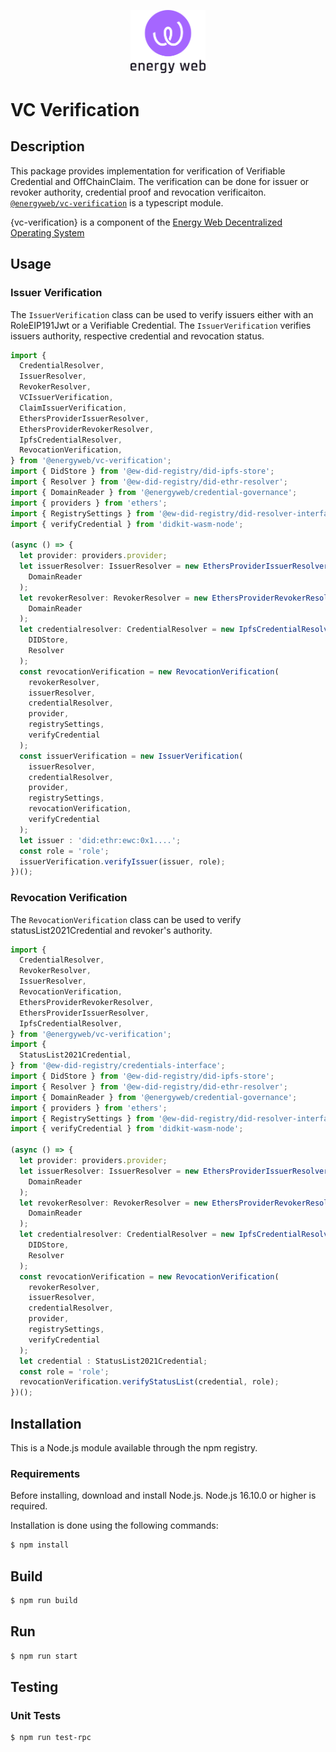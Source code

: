 <p align="center">
  <a href="https://www.energyweb.org" target="blank"><img src="../../images/EW.png" width="120" alt="Energy Web Foundation Logo" /></a>
</p>


# VC Verification

## Description
This package provides implementation for verification of Verifiable Credential and OffChainClaim. The verification can be done for issuer or revoker authority, credential proof and revocation verificaiton.
[`@energyweb/vc-verification`](../vc-verification/) is a typescript module. 

{vc-verification} is a component of the [Energy Web Decentralized Operating System](#ew-dos)

## Usage

### Issuer Verification

The `IssuerVerification` class can be used to verify issuers either with an RoleEIP191Jwt or a Verifiable Credential. The `IssuerVerification` verifies issuers authority, respective credential and revocation status.
```typescript
import {
  CredentialResolver,
  IssuerResolver,
  RevokerResolver,
  VCIssuerVerification,
  ClaimIssuerVerification,
  EthersProviderIssuerResolver,
  EthersProviderRevokerResolver,
  IpfsCredentialResolver,
  RevocationVerification,
} from '@energyweb/vc-verification';
import { DidStore } from '@ew-did-registry/did-ipfs-store';
import { Resolver } from '@ew-did-registry/did-ethr-resolver';
import { DomainReader } from '@energyweb/credential-governance';
import { providers } from 'ethers';
import { RegistrySettings } from '@ew-did-registry/did-resolver-interface';
import { verifyCredential } from 'didkit-wasm-node';

(async () => {
  let provider: providers.provider;
  let issuerResolver: IssuerResolver = new EthersProviderIssuerResolver(
    DomainReader
  );
  let revokerResolver: RevokerResolver = new EthersProviderRevokerResolver(
    DomainReader
  );
  let credentialresolver: CredentialResolver = new IpfsCredentialResolver(
    DIDStore,
    Resolver
  );
  const revocationVerification = new RevocationVerification(
    revokerResolver,
    issuerResolver,
    credentialResolver,
    provider,
    registrySettings,
    verifyCredential
  );
  const issuerVerification = new IssuerVerification(
    issuerResolver,
    credentialResolver,
    provider,
    registrySettings,
    revocationVerification,
    verifyCredential
  );
  let issuer : 'did:ethr:ewc:0x1....';
  const role = 'role';
  issuerVerification.verifyIssuer(issuer, role);
})();
```

### Revocation Verification

The `RevocationVerification` class can be used to verify statusList2021Credential and revoker's authority. 
```typescript
import {
  CredentialResolver,
  RevokerResolver,
  IssuerResolver,
  RevocationVerification,
  EthersProviderRevokerResolver,
  EthersProviderIssuerResolver,
  IpfsCredentialResolver,
} from '@energyweb/vc-verification';
import {
  StatusList2021Credential,
} from '@ew-did-registry/credentials-interface';
import { DidStore } from '@ew-did-registry/did-ipfs-store';
import { Resolver } from '@ew-did-registry/did-ethr-resolver';
import { DomainReader } from '@energyweb/credential-governance';
import { providers } from 'ethers';
import { RegistrySettings } from '@ew-did-registry/did-resolver-interface';
import { verifyCredential } from 'didkit-wasm-node';

(async () => {
  let provider: providers.provider;
  let issuerResolver: IssuerResolver = new EthersProviderIssuerResolver(
    DomainReader
  );
  let revokerResolver: RevokerResolver = new EthersProviderRevokerResolver(
    DomainReader
  );
  let credentialresolver: CredentialResolver = new IpfsCredentialResolver(
    DIDStore,
    Resolver
  );
  const revocationVerification = new RevocationVerification(
    revokerResolver,
    issuerResolver,
    credentialResolver,
    provider,
    registrySettings,
    verifyCredential
  );
  let credential : StatusList2021Credential;
  const role = 'role';
  revocationVerification.verifyStatusList(credential, role);
})();
```

## Installation
This is a Node.js module available through the npm registry.

### Requirements

Before installing, download and install Node.js. Node.js 16.10.0 or higher is required.

Installation is done using the following commands:

``` sh
$ npm install
```

## Build
``` sh
$ npm run build
```

## Run
``` sh
$ npm run start
```
## Testing 

### Unit Tests
``` sh
$ npm run test-rpc
```
